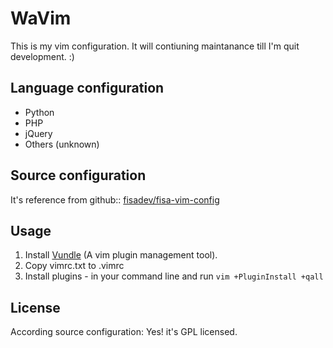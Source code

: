 # WaVim

This is my vim configuration. It will contiuning maintanance till I'm quit development. :)

## Language configuration
* Python
* PHP
* jQuery
* Others (unknown)

## Source configuration
It's reference from github:: [fisadev/fisa-vim-config](https://github.com/fisadev/fisa-vim-config)

## Usage
1. Install [Vundle](https://github.com/VundleVim/Vundle.vim) (A vim plugin management tool).
2. Copy vimrc.txt to .vimrc
3. Install plugins - in your command line and run 
`vim +PluginInstall +qall`

## License
According source configuration: Yes! it's GPL licensed.

